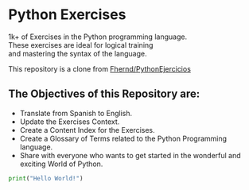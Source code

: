 # Python Exercises

1k+ of Exercises in the Python programming language.<br>
These exercises are ideal for logical training<br>
and mastering the syntax of the language.<br>

This repository is a clone from [Fhernd/PythonEjercicios](https://github.com/Fhernd/PythonEjercicios)

## The Objectives of this Repository are: 

- Translate from Spanish to English.
- Update the Exercises Context.
- Create a Content Index for the Exercises.
- Create a Glossary of Terms related to the Python Programming language.
- Share with everyone who wants to get started in the wonderful and exciting World of Python.

```python
print("Hello World!")
```
